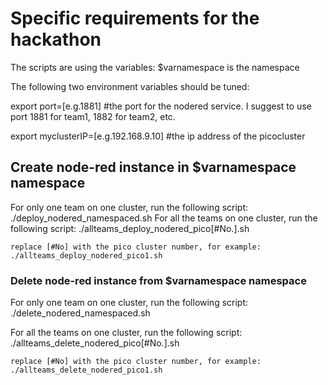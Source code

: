 # Specific requirements for the hackathon
The scripts are using the variables:
	$varnamespace is the namespace

The following two environment variables should be tuned:

export port=[e.g.1881] #the port for the nodered service. I suggest to use port 1881 for team1, 1882 for team2, etc.

export myclusterIP=[e.g.192.168.9.10] #the ip address of the picocluster

## Create node-red instance in $varnamespace namespace
For only one team on one cluster, run the following script:
	./deploy_nodered_namespaced.sh
For all the teams on one cluster, run the following script:
	./allteams_deploy_nodered_pico[#No.].sh 
	
	replace [#No] with the pico cluster number, for example:
	./allteams_deploy_nodered_pico1.sh 
	
### Delete node-red instance from $varnamespace namespace
For only one team on one cluster, run the following script:
	./delete_nodered_namespaced.sh
	
For all the teams on one cluster, run the following script:
	./allteams_delete_nodered_pico[#No.].sh 
	
	replace [#No] with the pico cluster number, for example:
	./allteams_delete_nodered_pico1.sh 
